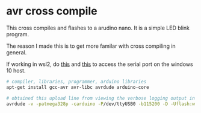 # avr cross compile

This cross compiles and flashes to a arudino nano. It is a simple LED blink program.

The reason I made this is to get more familar with cross compiling in general.

If working in wsl2, do [this](https://github.com/dorssel/usbipd-win/wiki/WSL-support) and [this](https://docs.microsoft.com/en-us/windows/wsl/connect-usb) to access the serial port on the windows 10 host.

```bash
# compiler, libraries, programmer, arduino libraries
apt-get install gcc-avr avr-libc avrdude arduino-core

# obtained this upload line from viewing the verbose logging output in the arduino ide
avrdude -v -patmega328p -carduino -P/dev/ttyUSB0 -b115200 -D -Uflash:w:avr_cross_compile-atmega328p.hex:i
```